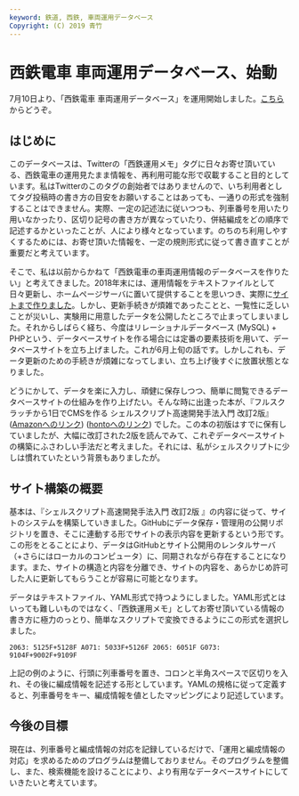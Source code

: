 ```yaml
---
keyword: 鉄道, 西鉄, 車両運用データベース
Copyright: (C) 2019 青竹
---
```


# 西鉄電車 車両運用データベース、始動

7月10日より、「西鉄電車 車両運用データベース」を運用開始しました。[こちら](https://nnr-potato.xyz)からどうぞ。

## はじめに

このデータベースは、Twitterの「西鉄運用メモ」タグに日々お寄せ頂いている、西鉄電車の運用見たまま情報を、再利用可能な形で収載すること目的としています。私はTwitterのこのタグの創始者ではありませんので、いち利用者としてタグ投稿時の書き方の目安をお願いすることはあっても、一通りの形式を強制することはできません。実際、一定の記述法に従いつつも、列車番号を用いたり用いなかったり、区切り記号の書き方が異なっていたり、併結編成をどの順序で記述するかといったことが、人により様々となっています。のちのち利用しやすくするためには、お寄せ頂いた情報を、一定の規則形式に従って書き直すことが重要だと考えています。

そこで、私は以前からかねて「西鉄電車の車両運用情報のデータベースを作りたい」と考えてきました。2018年末には、運用情報をテキストファイルとして日々更新し、ホームページサーバに置いて提供することを思いつき、実際に[サイトまで作りました](https://aotake91exp.soragoto.net)。しかし、更新手続きが煩雑であったことと、一覧性に乏しいことが災いし、実験用に用意したデータを公開したところで止まってしまいました。それからしばらく経ち、今度はリレーショナルデータベース (MySQL) + PHPという、データベースサイトを作る場合には定番の要素技術を用いて、データベースサイトを立ち上げました。これが6月上旬の話です。しかしこれも、データ更新のための手続きが煩雑になってしまい、立ち上げ後すぐに放置状態となりました。

どうにかして、データを楽に入力し、頑健に保存しつつ、簡単に閲覧できるデータベースサイトの仕組みを作り上げたい。そんな時に出逢った本が、『フルスクラッチから1日でCMSを作る シェルスクリプト高速開発手法入門 改訂2版』([Amazonへのリンク](https://www.amazon.co.jp/dp/4048930699/ref=cm_sw_r_tw_dp_U_x_Bs9jDb3V6T122 )) ([hontoへのリンク](https://honto.jp/netstore/pd-book_29682139.html)) でした。この本の初版はすでに保有していましたが、大幅に改訂された2版を読んでみて、これぞデータベースサイトの構築にふさわしい手法だと考えました。それには、私がシェルスクリプトに少しは慣れていたという背景もありましたが。

## サイト構築の概要

基本は、『シェルスクリプト高速開発手法入門 改訂2版 』の内容に従って、サイトのシステムを構築していきました。GitHubにデータ保存・管理用の公開リポジトリを置き、そこに連動する形でサイトの表示内容を更新するという形です。この形をとることにより、データはGitHubとサイト公開用のレンタルサーバ（+さらにはローカルのコンピュータ）に、同期されながら存在することになります。また、サイトの構造と内容を分離でき、サイトの内容を、あらかじめ許可した人に更新してもらうことが容易に可能となります。

データはテキストファイル、YAML形式で持つようにしました。YAML形式とはいっても難しいものではなく、「西鉄運用メモ」としてお寄せ頂いている情報の書き方に極力のっとり、簡単なスクリプトで変換できるようにこの形式を選択しました。

```
2063: 5125F+5128F A071: 5033F+5126F 2065: 6051F G073: 9104F+9002F+9109F
```

上記の例のように、行頭に列車番号を置き、コロンと半角スペースで区切りを入れ、その後に編成情報を記述する形としています。YAMLの規格に従って定義すると、列車番号をキー、編成情報を値としたマッピングにより記述しています。

## 今後の目標

現在は、列車番号と編成情報の対応を記録しているだけで、「運用と編成情報の対応」を求めるためのプログラムは整備しておりません。そのプログラムを整備し、また、検索機能を設けることにより、より有用なデータベースサイトにしていきたいと考えています。